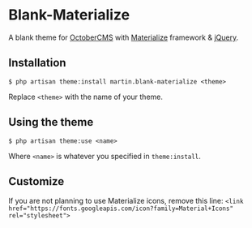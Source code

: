 # Blank-Materialize
A blank theme for [OctoberCMS](https://octobercms.com/) with [Materialize](http://materializecss.com/) framework & [jQuery](https://jquery.com/).


## Installation
`$ php artisan theme:install martin.blank-materialize <theme>`

Replace `<theme>` with the name of your theme.


## Using the theme
`$ php artisan theme:use <name>`

Where `<name>` is whatever you specified in `theme:install`.


## Customize
If you are not planning to use Materialize icons, remove this line: `<link href="https://fonts.googleapis.com/icon?family=Material+Icons" rel="stylesheet">`
